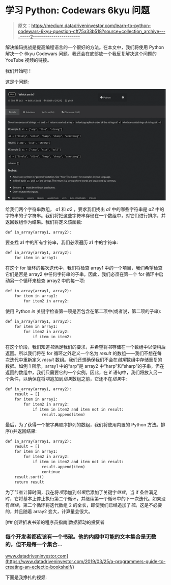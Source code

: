 # 学习 Python: Codewars 6kyu 问题

> 原文：<https://medium.datadriveninvestor.com/learn-to-python-codewars-6kyu-question-cff75a33b518?source=collection_archive---------2----------------------->

解决编码挑战是提高编程语言的一个很好的方法。在本文中，我们将使用 Python 解决一个 6kyu Codewars 问题。我还会在底部放一个我反复解决这个问题的 YouTube 视频的链接。

我们开始吧！

这是个问题:

![](img/1a5ffb9ae7f3428b2cc024640cbdb1a2.png)

给我们两个字符串数组， *a1* 和 *a2* ，要求我们找出 *a1* 中的哪些字符串是 *a2* 中的字符串的子字符串。我们将把这些字符串存储在一个数组中，对它们进行排序，并返回数组作为结果。我们将定义该函数:

```
def in_array(array1, array2):
```

要查找 a1 中的所有字符串，我们必须遍历 a1 中的字符串:

```
def in_array(array1, array2):
    for item in array1:
```

在这个 for 循环的每次迭代中，我们将检查 array1 中的一个项目，我们希望检查它们是否是 array2 中任何字符串的子串。因此，我们必须在第一个 for 循环中启动另一个循环来检查 array2 中的每一项:

```
def in_array(array1, array2):
    for item in array1:
        for item2 in array2:
```

使用 Python *in* 关键字检查第一项是否包含在第二项中(或者说，第二项的子串):

```
def in_array(array1, array2):
    for item in array1:
        for item2 in array2:
            if item in item2:
```

在这个阶段，我们知道*项*满足我们的要求，并希望将*项*存储在一个数组中以便稍后返回。所以我们将在 for 循环之外定义一个名为 *result* 的数组——我们不想在每次迭代中重新定义 *result* 数组。我们还想确保我们不会在*结果*数组中存储重复的数据。如例 1 所示，array1 中的“arp”是 array2 中“harp”和“sharp”的子串，但在返回的数组中，我们只需要它的一个实例。因此，在 if 语句中，我们将放入另一个条件，以确保在将*项*追加到*结果*数组之前，它还不在*结果*中:

```
def in_array(array1, array2): 
    result = []
    for item in array1:
        for item2 in array2:
            if item in item2 and item not in result:
                result.append(item)
```

最后，为了获得一个按字典顺序排列的数组，我们将使用内置的 Python 方法。排序()并返回结果:

```
def in_array(array1, array2): 
    result = []
    for item in array1:
        for item2 in array2:
            if item in item2 and item not in result:
                result.append(item)
                continue
    result.sort()
    return result
```

为了节省计算时间，我在将*项*添加到*结果*后添加了关键字*继续*。当 if 条件满足时，它将基本上停止执行第二个循环，并继续第一个循环中的下一次迭代。如果没有*继续*，第二个循环将迭代数组 2 的全长，即使我们已经追加了*项*。这是不必要的，并且随着 array2 变大，计算量会很大。

[](https://www.datadriveninvestor.com/2019/03/25/a-programmers-guide-to-creating-an-eclectic-bookshelf/) [## 创建折衷书架的程序员指南|数据驱动的投资者

### 每个开发者都应该有一个书架。他的内阁中可能的文本集合是无数的，但不是每一个集合…

www.datadriveninvestor.com](https://www.datadriveninvestor.com/2019/03/25/a-programmers-guide-to-creating-an-eclectic-bookshelf/) 

下面是我挣扎的视频:
